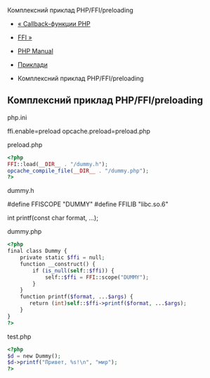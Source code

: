 Комплексний приклад PHP/FFI/preloading

-   [« Callback-функции PHP](ffi.examples-callback.html)
    
-   [FFI »](class.ffi.md)
    
-   [PHP Manual](index.md)
    
-   [Приклади](ffi.examples.md)
    
-   Комплексний приклад PHP/FFI/preloading
    

## Комплексний приклад PHP/FFI/preloading

php.ini

ffi.enable=preload opcache.preload=preload.php

preload.php

```php
<?php
FFI::load(__DIR__ . "/dummy.h");
opcache_compile_file(__DIR__ . "/dummy.php");
?>
```

dummy.h

#define FFISCOPE "DUMMY" #define FFILIB "libc.so.6"

int printf(const char format, ...);

dummy.php

```php
<?php
final class Dummy {
    private static $ffi = null;
    function __construct() {
        if (is_null(self::$ffi)) {
            self::$ffi = FFI::scope("DUMMY");
        }
    }
    function printf($format, ...$args) {
       return (int)self::$ffi->printf($format, ...$args);
    }
}
?>
```

test.php

```php
<?php
$d = new Dummy();
$d->printf("Привет, %s!\n", "мир");
?>
```